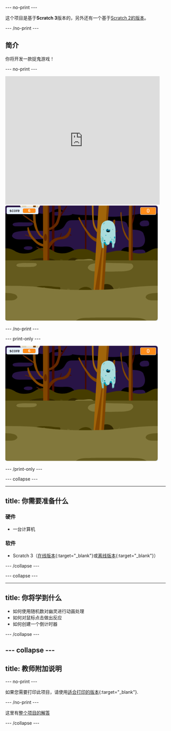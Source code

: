 \--- no-print \---

这个项目是基于**Scratch 3**版本的，另外还有一个基于[Scratch 2的版本](https://projects.raspberrypi.org/en/projects/ghostbusters-scratch2)。

\--- /no-print \---

## 简介

你将开发一款捉鬼游戏！

\--- no-print \---

<div class="scratch-preview">
  <iframe allowtransparency="true" width="485" height="402" src="https://scratch.mit.edu/projects/embed/276874679/?autostart=false" frameborder="0" scrolling="no"></iframe>
  <img src="images/showcase-static.png">
</div>

\--- /no-print \---

\--- print-only \---

![展示](images/showcase-static.png)

\--- /print-only \---

\--- collapse \---

* * *

## title: 你需要准备什么

### 硬件

+ 一台计算机

### 软件

+ Scratch 3（[在线版本](http://rpf.io/scratchon){:target="_blank"}或[离线版本](http://rpf.io/scratchoff){:target="_blank"}）

\--- /collapse \---

\--- collapse \---

* * *

## title: 你将学到什么

+ 如何使用随机数对幽灵进行动画处理
+ 如何对鼠标点击做出反应
+ 如何创建一个倒计时器

\--- /collapse \---

## \--- collapse \---

## title: 教师附加说明

\--- no-print \---

如果您需要打印此项目，请使用[适合打印的版本](https://projects.raspberrypi.org/en/projects/ghostbusters/print){:target="_blank"}.

\--- /no-print \---

这里有[整个项目的解答](http://rpf.io/p/en/ghostbusters-get)

\--- /collapse \---